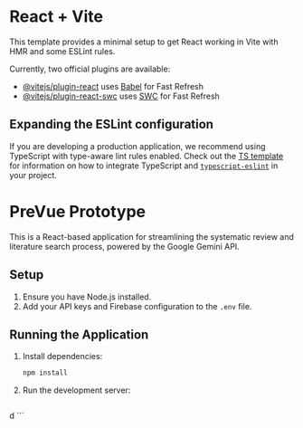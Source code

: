 # React + Vite

This template provides a minimal setup to get React working in Vite with HMR and some ESLint rules.

Currently, two official plugins are available:

- [@vitejs/plugin-react](https://github.com/vitejs/vite-plugin-react/blob/main/packages/plugin-react) uses [Babel](https://babeljs.io/) for Fast Refresh
- [@vitejs/plugin-react-swc](https://github.com/vitejs/vite-plugin-react/blob/main/packages/plugin-react-swc) uses [SWC](https://swc.rs/) for Fast Refresh

## Expanding the ESLint configuration

If you are developing a production application, we recommend using TypeScript with type-aware lint rules enabled. Check out the [TS template](https://github.com/vitejs/vite/tree/main/packages/create-vite/template-react-ts) for information on how to integrate TypeScript and [`typescript-eslint`](https://typescript-eslint.io) in your project.


# PreVue Prototype

This is a React-based application for streamlining the systematic review and literature search process, powered by the Google Gemini API.

## Setup

1.  Ensure you have Node.js installed.
2.  Add your API keys and Firebase configuration to the `.env` file.

## Running the Application

1.  Install dependencies:
    ```bash
    npm install
    ```

2.  Run the development server:
    ```bash
d    ```